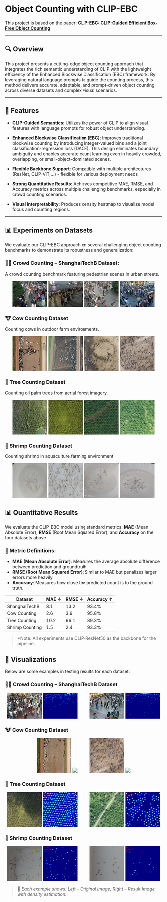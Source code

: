 # Object Counting with CLIP-EBC

This project is based on the paper: **[CLIP-EBC: CLIP-Guided Efficient Box-Free Object Counting](https://arxiv.org/abs/2403.09281)**

---

## 🔍 Overview

This project presents a cutting-edge object counting approach that integrates the rich semantic understanding of CLIP with the lightweight efficiency of the Enhanced Blockwise Classification (EBC) framework. By leveraging natural language prompts to guide the counting process, this method delivers accurate, adaptable, and prompt-driven object counting across diverse datasets and complex visual scenarios.

---

## 🧩 Features

- **CLIP-Guided Semantics**: Utilizes the power of CLIP to align visual features with language prompts for robust object understanding.

- **Enhanced Blockwise Classification (EBC)**: Improves traditional blockwise counting by introducing integer-valued bins and a joint classification-regression loss (DACE). This design eliminates boundary ambiguity and enables accurate count learning even in heavily crowded, overlapping, or small-object-dominated scenes.

- **Flexible Backbone Support**: Compatible with multiple architectures (ResNet, CLIP-ViT,...) - flexible for various deployment needs

- **Strong Quantitative Results**: Achieves competitive MAE, RMSE, and Accuracy metrics across multiple challenging benchmarks, especially in crowd counting scenarios.

- **Visual Interpretability**: Produces density heatmap to visualize model focus and counting regions.

---

## 📊 Experiments on Datasets

We evaluate our CLIP-EBC approach on several challenging object counting benchmarks to demonstrate its robustness and generalization:

### 🧍‍♂️ Crowd Counting – ShanghaiTechB Dataset:

A crowd counting benchmark featuring pedestrian scenes in urban streets.
<p align="center">
  <img src="examples/shb_1.jpg" width="22%" />
  <img src="examples/shb_2.jpg" width="22%" />
  <img src="examples/shb_3.jpg" width="22%" />
  <img src="examples/shb_4.jpg" width="22%" />
</p>

### 🐮 Cow Counting Dataset

Counting cows in outdoor farm environments.
<p align="center">
  <img src="examples/cow_1.jpg" width="22%" height="60%"/>
  <img src="examples/cow_2.jpg" width="22%" height="60%"/>
  <img src="examples/cow_3.jpg" width="22%" height="60%"/>
  <img src="examples/cow_4.jpg" width="22%" height="60%"/>
</p>

### 🌳 Tree Counting Dataset

Counting oil palm trees from aerial forest imagery.
<p align="center">
  <img src="examples/tree_1.jpg" width="22%" />
  <img src="examples/tree_2.jpg" width="22%" />
  <img src="examples/tree_3.jpg" width="22%" />
  <img src="examples/tree_4.jpg" width="22%" />
</p>

### 🦐 Shrimp Counting Dataset

Counting shrimp in aquaculture farming environment
<p align="center">
  <img src="examples/shrimp_1.jpg" width="22%" />
  <img src="examples/shrimp_2.jpg" width="22%" />
  <img src="examples/shrimp_3.jpg" width="22%" />
  <img src="examples/shrimp_4.jpg" width="22%" />
</p>

## 📊 Quantitative Results

We evaluate the CLIP-EBC model using standard metrics: **MAE** (Mean Absolute Error), **RMSE** (Root Mean Squared Error), and **Accuracy** on the four datasets above
### 📐 Metric Definitions:
- **MAE (Mean Absolute Error)**: Measures the average absolute difference between prediction and groundtruth.
- **RMSE (Root Mean Squared Error)**: Similar to MAE but penalizes larger errors more heavily.
- **Accuracy**: Measures how close the predicted count is to the ground truth.
  
| Dataset                 | MAE ↓ | RMSE ↓ | Accuracy ↑ |
|-------------------------|-------|--------|------------|
| ShanghaiTechB           | 8.1   | 13.2   | 93.4%      |
| Cow Counting            | 2.6   | 3.9    | 95.8%      |
| Tree Counting           | 10.2  | 66.1   | 89.3%      |
| Shrimp Counting         | 1.5   | 2.4    | 93.3%      |

> *Note: All experiments use CLIP-ResNet50 as the backbone for the pipeline.

## 🎨 Visualizations

Below are some examples in testing results for each dataset:

### 🧍‍♂️ Crowd Counting – ShanghaiTechB Dataset

<p align="center">
  <img src="testing_examples/shb_test_1.jpg" width="22%" />
  <img src="testing_examples/shb_test_1_ovl.jpg" width="22%" />
  &nbsp;&nbsp;&nbsp;&nbsp;&nbsp;&nbsp;&nbsp;&nbsp;
  <img src="testing_examples/shb_test_2.jpg" width="22%" />
  <img src="testing_examples/shb_test_2_ovl.jpg" width="22%" />
</p>

### 🐮 Cow Counting Dataset

<p align="center">
  <img src="testing_examples/cow_test_1.jpg" width="22%" />
  <img src="testing_examples/cow_test_1_ovl.jpg" width="22%" />
  &nbsp;&nbsp;&nbsp;&nbsp;&nbsp;&nbsp;&nbsp;&nbsp;
  <img src="testing_examples/cow_test_2.jpg" width="22%" />
  <img src="testing_examples/cow_test_2_ovl.jpg" width="22%" />
</p>

### 🌳 Tree Counting Dataset

<p align="center">
  <img src="testing_examples/tree_test_1.jpg" width="22%" />
  <img src="testing_examples/tree_test_1_ovl.jpg" width="22%" />
  &nbsp;&nbsp;&nbsp;&nbsp;&nbsp;&nbsp;&nbsp;&nbsp;
  <img src="testing_examples/tree_test_2.jpg" width="22%" />
  <img src="testing_examples/tree_test_2_ovl.jpg" width="22%" />
</p>

### 🦐 Shrimp Counting Dataset

<p align="center">
  <img src="testing_examples/shrimp_test_1.jpg" width="22%" />
  <img src="testing_examples/shrimp_test_1_ovl.jpg" width="22%" />
  &nbsp;&nbsp;&nbsp;&nbsp;&nbsp;&nbsp;&nbsp;&nbsp;
  <img src="testing_examples/shrimp_test_2.jpg" width="22%" />
  <img src="testing_examples/shrimp_test_2_ovl.jpg" width="22%" />
</p>

> 📌 *Each example shows: Left – Original Image, Right – Result Image with density estimation.*


